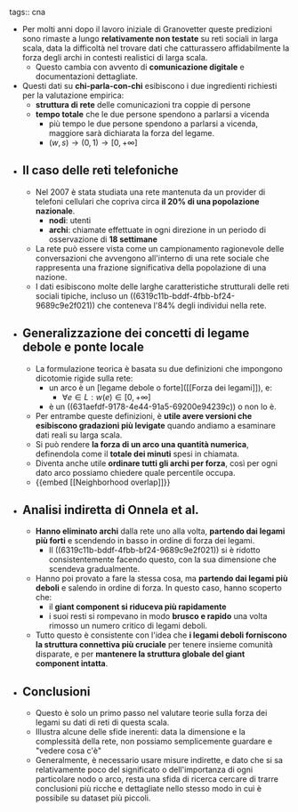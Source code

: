 tags:: cna

- Per molti anni dopo il lavoro iniziale di Granovetter queste predizioni sono rimaste a lungo **relativamente non testate** su reti sociali in larga scala, data la difficoltà nel trovare dati che catturassero affidabilmente la forza degli archi in contesti realistici di larga scala.
	- Questo cambia con avvento di **comunicazione digitale** e documentazioni dettagliate.
- Questi dati su **chi-parla-con-chi** esibiscono i due ingredienti richiesti per la valutazione empirica:
	- **struttura di rete** delle comunicazioni tra coppie di persone
	- **tempo totale** che le due persone spendono a parlarsi a vicenda
		- più tempo le due persone spendono a parlarsi a vicenda, maggiore sarà dichiarata la forza del legame.
		- $(w, s) \rightarrow (0, 1) \rightarrow [0, +\infty]$
- ## Il caso delle reti telefoniche
	- Nel 2007 è stata studiata una rete mantenuta da un provider di telefoni cellulari che copriva circa **il 20% di una popolazione nazionale**.
		- **nodi**: utenti
		- **archi**: chiamate effettuate in ogni direzione in un periodo di osservazione di **18 settimane**
	- La rete può essere vista come un campionamento ragionevole delle conversazioni che avvengono all'interno di una rete sociale che rappresenta una frazione significativa della popolazione di una nazione.
	- I dati esibiscono molte delle larghe caratteristiche strutturali delle reti sociali tipiche, incluso un ((6319c11b-bddf-4fbb-bf24-9689c9e2f021)) che conteneva l'84% degli individui nella rete.
- ## Generalizzazione dei concetti di legame debole e ponte locale
	- La formulazione teorica è basata su due definizioni che impongono dicotomie rigide sulla rete:
		- un arco è un [legame debole o forte]([[Forza dei legami]]), e:
			- $\forall e \in L : w(e) \in [0, +\infty]$
		- è un ((631aefdf-9178-4e44-91a5-69200e94239c)) o non lo è.
	- Per entrambe queste definizioni, è **utile avere versioni che esibiscono gradazioni più levigate** quando andiamo a esaminare dati reali su larga scala.
	- Si può rendere **la forza di un arco una quantità numerica**, definendola come il **totale dei minuti** spesi in chiamata.
	- Diventa anche utile **ordinare tutti gli archi per forza**, così per ogni dato arco possiamo chiedere quale percentile occupa.
	- {{embed [[Neighborhood overlap]]}}
- ## Analisi indiretta di Onnela et al.
	- **Hanno eliminato archi** dalla rete uno alla volta, **partendo dai legami più forti** e scendendo in basso in ordine di forza dei legami.
		- Il ((6319c11b-bddf-4fbb-bf24-9689c9e2f021)) si è ridotto consistentemente facendo questo, con la sua dimensione che scendeva gradualmente.
	- Hanno poi provato a fare la stessa cosa, ma **partendo dai legami più deboli** e salendo in ordine di forza. In questo caso, hanno scoperto che:
		- il **giant component si riduceva più rapidamente**
		- i suoi resti si rompevano in modo **brusco e rapido** una volta rimosso un numero critico di legami deboli.
	- Tutto questo è consistente con l'idea che **i legami deboli forniscono la struttura connettiva più cruciale** per tenere insieme comunità disparate, e per **mantenere la struttura globale del giant component intatta**.
- ## Conclusioni
	- Questo è solo un primo passo nel valutare teorie sulla forza dei legami su dati di reti di questa scala.
	- Illustra alcune delle sfide inerenti: data la dimensione e la complessità della rete, non possiamo semplicemente guardare e "vedere cosa c'è"
	- Generalmente, è necessario usare misure indirette, e dato che si sa relativamente poco del significato o dell'importanza di ogni particolare nodo o arco, resta una sfida di ricerca cercare di trarre conclusioni più ricche e dettagliate nello stesso modo in cui è possibile su dataset più piccoli.